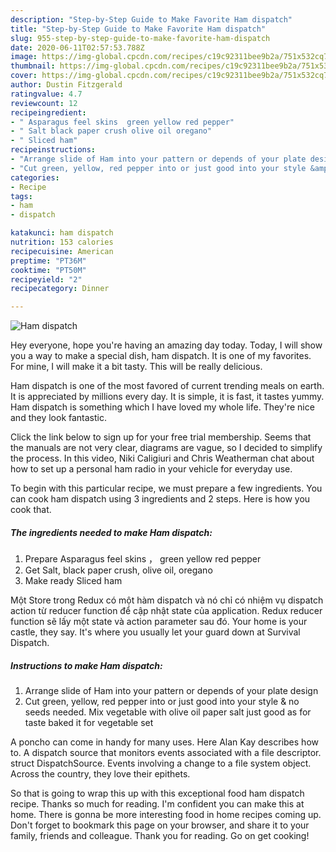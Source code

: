 ```yaml
---
description: "Step-by-Step Guide to Make Favorite Ham dispatch"
title: "Step-by-Step Guide to Make Favorite Ham dispatch"
slug: 955-step-by-step-guide-to-make-favorite-ham-dispatch
date: 2020-06-11T02:57:53.788Z
image: https://img-global.cpcdn.com/recipes/c19c92311bee9b2a/751x532cq70/ham-dispatch-recipe-main-photo.jpg
thumbnail: https://img-global.cpcdn.com/recipes/c19c92311bee9b2a/751x532cq70/ham-dispatch-recipe-main-photo.jpg
cover: https://img-global.cpcdn.com/recipes/c19c92311bee9b2a/751x532cq70/ham-dispatch-recipe-main-photo.jpg
author: Dustin Fitzgerald
ratingvalue: 4.7
reviewcount: 12
recipeingredient:
- " Asparagus feel skins  green yellow red pepper"
- " Salt black paper crush olive oil oregano"
- " Sliced ham"
recipeinstructions:
- "Arrange slide of Ham into your pattern or depends of your plate design"
- "Cut green, yellow, red pepper into or just good into your style &amp; no seeds needed. Mix vegetable with olive oil paper salt just good as for taste baked it for vegetable set"
categories:
- Recipe
tags:
- ham
- dispatch

katakunci: ham dispatch 
nutrition: 153 calories
recipecuisine: American
preptime: "PT36M"
cooktime: "PT50M"
recipeyield: "2"
recipecategory: Dinner

---
```



![Ham dispatch](https://img-global.cpcdn.com/recipes/c19c92311bee9b2a/751x532cq70/ham-dispatch-recipe-main-photo.jpg)

Hey everyone, hope you're having an amazing day today. Today, I will show you a way to make a special dish, ham dispatch. It is one of my favorites. For mine, I will make it a bit tasty. This will be really delicious.

Ham dispatch is one of the most favored of current trending meals on earth. It is appreciated by millions every day. It is simple, it is fast, it tastes yummy. Ham dispatch is something which I have loved my whole life. They're nice and they look fantastic.

Click the link below to sign up for your free trial membership. Seems that the manuals are not very clear, diagrams are vague, so I decided to simplify the process. In this video, Niki Caligiuri and Chris Weatherman chat about how to set up a personal ham radio in your vehicle for everyday use.


To begin with this particular recipe, we must prepare a few ingredients. You can cook ham dispatch using 3 ingredients and 2 steps. Here is how you cook that.

<!--inarticleads1-->

##### The ingredients needed to make Ham dispatch:

1. Prepare  Asparagus feel skins ， green yellow red pepper
1. Get  Salt, black paper crush, olive oil, oregano
1. Make ready  Sliced ham


Một Store trong Redux có một hàm dispatch và nó chỉ có nhiệm vụ dispatch action từ reducer function để cập nhật state của application. Redux reducer function sẽ lấy một state và action parameter sau đó. Your home is your castle, they say. It&#39;s where you usually let your guard down at Survival Dispatch. 

<!--inarticleads2-->

##### Instructions to make Ham dispatch:

1. Arrange slide of Ham into your pattern or depends of your plate design
1. Cut green, yellow, red pepper into or just good into your style &amp; no seeds needed. Mix vegetable with olive oil paper salt just good as for taste baked it for vegetable set


A poncho can come in handy for many uses. Here Alan Kay describes how to. A dispatch source that monitors events associated with a file descriptor. struct DispatchSource. Events involving a change to a file system object. Across the country, they love their epithets. 

So that is going to wrap this up with this exceptional food ham dispatch recipe. Thanks so much for reading. I'm confident you can make this at home. There is gonna be more interesting food in home recipes coming up. Don't forget to bookmark this page on your browser, and share it to your family, friends and colleague. Thank you for reading. Go on get cooking!
